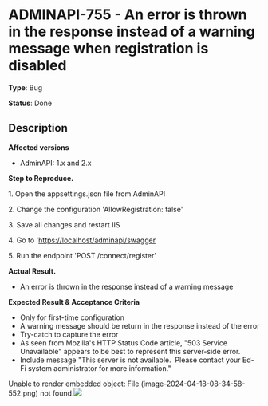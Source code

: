 # ADMINAPI-755 - An error is thrown in the response instead of a warning message when registration is disabled

**Type**: Bug

**Status**: Done

## Description
**Affected versions**


* AdminAPI: 1\.x and 2\.x


**Step to Reproduce.**  

1\. Open the appsettings.json file from AdminAPI  

2\. Change the configuration 'AllowRegistration: false'  

3\. Save all changes and restart IIS  

4\. Go to '<https://localhost/adminapi/swagger>  

5\. Run the endpoint 'POST /connect/register'


**Actual Result.**


* An error is thrown in the response instead of a warning message


**Expected Result \& Acceptance Criteria** 


* Only for first\-time configuration
* A warning message should be return in the response instead of the error
* Try\-catch to capture the error
* As seen from Mozilla's HTTP Status Code article, "503 Service Unavailable" appears to be best to represent this server\-side error.
* Include message "This server is not available.  Please contact your Ed\-Fi system administrator for more information."


Unable to render embedded object: File (image\-2024\-04\-18\-08\-34\-58\-552\.png) not found.![](/rest/api/3/attachment/content/19347)



